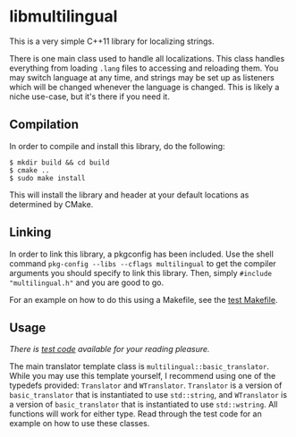 # libmultilingual

This is a very simple C++11 library for localizing strings.

There is one main class used to handle all localizations. This class handles everything from loading `.lang` files to accessing and reloading them. You may switch language at any time, and strings may be set up as listeners which will be changed whenever the language is changed. This is likely a niche use-case, but it's there if you need it.

## Compilation

In order to compile and install this library, do the following:

```
$ mkdir build && cd build
$ cmake ..
$ sudo make install
```

This will install the library and header at your default locations as determined by CMake.

## Linking

In order to link this library, a pkgconfig has been included. Use the shell command `pkg-config --libs --cflags multilingual` to get the compiler arguments you should specify to link this library. Then, simply `#include "multilingual.h"` and you are good to go.

For an example on how to do this using a Makefile, see the [test Makefile](test/Makefile).

## Usage

*There is [test code](test/test.cpp) available for your reading pleasure.*

The main translator template class is `multilingual::basic_translator`. While you may use this template yourself, I recommend using one of the typedefs provided: `Translator` and `WTranslator`. `Translator` is a version of `basic_translator` that is instantiated to use `std::string`, and `WTranslator` is a version of `basic_translator` that is instantiated to use `std::wstring`. All functions will work for either type. Read through the test code for an example on how to use these classes.
